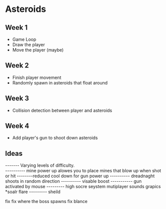 
# Asteroids

## Week 1

- Game Loop
- Draw the player
- Move the player (maybe)

## Week 2

- Finish player movement
- Randomly spawn in asteroids that float around

## Week 3

- Collision detection between player and asteroids

## Week 4

- Add player's gun to shoot down asteroids

## Ideas

------- Varying levels of difficulty.  
   ---------- mine power up alowes you to place mines that blow up when shot or hit
    --------reduced cool down for gun power up
   ---------- dreadnaght shoots in random direction
   ----------  visable boost 
  -----------  gun activated by mouse 
    ---------  high socre seystem 
    mutiplayer 
    sounds grapics 
    *soalr flare
   --------- sheild 


   fix 
   fix where the boss spawns 
   fix blance